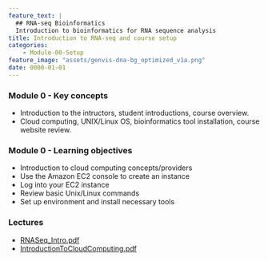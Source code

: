 ```yaml
---
feature_text: |
  ## RNA-seq Bioinformatics
  Introduction to bioinformatics for RNA sequence analysis
title: Introduction to RNA-seq and course setup
categories:
    - Module-00-Setup
feature_image: "assets/genvis-dna-bg_optimized_v1a.png"
date: 0000-01-01
---
```


### Module 0 - Key concepts

* Introduction to the intructors, student introductions, course overview.
* Cloud computing, UNIX/Linux OS, bioinformatics tool installation, course website review.

### Module 0 - Learning objectives

* Introduction to cloud computing concepts/providers
* Use the Amazon EC2 console to create an instance
* Log into your EC2 instance
* Review basic Unix/Linux commands
* Set up environment and install necessary tools 

### Lectures
* [RNASeq_Intro.pdf](https://github.com/griffithlab/rnabio.org/blob/master/assets/lectures/cbw/2020/full/RNASeq_Module0_IntrotoRNA.pdf)
* [IntroductionToCloudComputing.pdf](https://github.com/griffithlab/rnabio.org/blob/master/assets/lectures/cshl/2019/full/RNASeq_Module0_CloudComputing.pdf)

